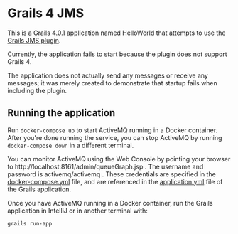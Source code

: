 # Grails 4 JMS

This is a Grails 4.0.1 application named HelloWorld that attempts to use the
[Grails JMS plugin](http://plugins.grails.org/plugin/grails/jms).

Currently, the application fails to start because the plugin does not support Grails 4.

The application does not actually send any messages or receive any messages;
it was merely created to demonstrate that startup fails when including the plugin.

## Running the application

Run `docker-compose up` to start ActiveMQ running in a Docker container.
After you're done running the service, you can stop ActiveMQ by running `docker-compose down` in a different terminal.

You can monitor ActiveMQ using the Web Console by pointing your browser to http://localhost:8161/admin/queueGraph.jsp .
The username and password is activemq/activemq .
These credentials are specified in the [docker-compose.yml](/docker-compose.yml) file,
and are referenced in the [application.yml](/grails-app/conf/application.yml) file of the Grails application.

Once you have ActiveMQ running in a Docker container, run the Grails application in IntelliJ or in another terminal with:

    grails run-app
